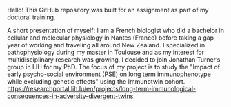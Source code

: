Hello! This GitHub repository was built for an assignment as part of my doctoral training.

A short presentation of myself:
I am a French biologist who did a bachelor in cellular and molecular physiology in Nantes (France) before taking a gap year of working and traveling all around New Zealand. I specialized in pathophysiology during my master in Toulouse and as my interest for multidisciplinary research was growing, I decided to join Jonathan Turner’s group in LIH for my PhD. The focus of my project is to study the "Impact of early psycho-social environment (PSE) on long term immunophenotype while excluding genetic effects" using the Immunotwin cohort.
https://researchportal.lih.lu/en/projects/long-term-immunological-consequences-in-adversity-divergent-twins
